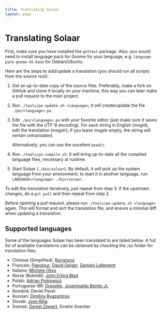 ```yaml
---
title: Translating Solaar
layout: page
---
```


# Translating Solaar

First, make sure you have installed the `gettext` package. Also, you would need to install language pack for Gnome for your language, e.g. `language-pack-gnome-XX-base` for Debian/Ubuntu.

Here are the steps to add/update a translation (you should run all scripts from
the source root):

1. Get an up-to-date copy of the source files. Preferably, make a fork on
   GitHub and clone it locally on your machine; this way you can later make a
   pull request to the main project.

2. Run `./tools/po-update.sh <language>`; it will create/update the file
   `./po/<language>.po`.

3. Edit `./po/<language>.po` with your favorite editor (just make sure it saves
   the file with the UTF-8 encoding). For each string in English (msgid), edit
   the translation (msgstr); if you leave msgstr empty, the string will remain
   untranslated.

   Alternatively, you can use the excellent `poedit`.

4. Run `./tools/po-compile.sh`. It will bring up-to-date all the compiled
   language files, necessary at runtime.

5. Start Solaar (`./bin/solaar`). By default, it will pick up the system language
   from your environment; to start it in another language, run
   `LANGUAGE=<language> ./bin/solaar`.

To edit the translation iteratively, just repeat from step 3.
If the upstream changes, do a `git pull` and then repeat from step 2.

Before opening a pull request, please run `./tools/po-update.sh <language>` again. This will
format and sort the translation file, and ensure a minimal diff when updating
a translation.

## Supported languages

Some of the languages Solaar has been translated to are listed below. A full list of available translations can be obtained by checking the `/po` folder for translation files.

- Chinese (Simplified): [Rongrong][Rongronggg9]
- Français: [Papoteur][papoteur], [David Geiger][david-geiger],
  [Damien Lallement][damsweb]
- Italiano: [Michele Olivo][micheleolivo]
- Norsk (Bokmål): [John Erling Blad][jeblad]
- Polski: [Adrian Piotrowicz][nexces]
- Portuguese-BR: [Drovetto][drovetto], [Josenivaldo Benito Jr.][jrbenito]
- Română: Daniel Pavel
- Russian: [Dimitriy Ryazantcev][DJm00n]
- Slovak: [Jose Riha][jose1711]
- Svensk: [Daniel Zippert][zipperten], Emelie Snecker

[Rongronggg9]: https://github.com/Rongronggg9
[papoteur]: https://github.com/papoteur
[david-geiger]: https://github.com/david-geiger
[damsweb]: https://github.com/damsweb
[DJm00n]: https://github.com/DJm00n
[jose1711]: https://github.com/jose1711
[nexces]: https://github.com/nexces
[zipperten]: https://github.com/zipperten
[micheleolivo]: https://github.com/micheleolivo
[drovetto]: https://github.com/drovetto
[jrbenito]: https://github.com/jrbenito
[jeblad]: https://github.com/jeblad
